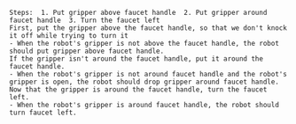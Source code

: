
    Steps:  1. Put gripper above faucet handle  2. Put gripper around faucet handle  3. Turn the faucet left
    First, put the gripper above the faucet handle, so that we don't knock it off while trying to turn it
    - When the robot's gripper is not above the faucet handle, the robot should put gripper above faucet handle.
    If the gripper isn't around the faucet handle, put it around the faucet handle.
    - When the robot's gripper is not around faucet handle and the robot's gripper is open, the robot should drop gripper around faucet handle.
    Now that the gripper is around the faucet handle, turn the faucet left.
    - When the robot's gripper is around faucet handle, the robot should turn faucet left.
